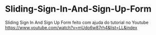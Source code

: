 # Sliding-Sign-In-And-Sign-Up-Form
Sliding Sign In And Sign Up Form feito com ajuda do tutorial no Youtube https://www.youtube.com/watch?v=mUdo6w87rh4&list=LL&index
